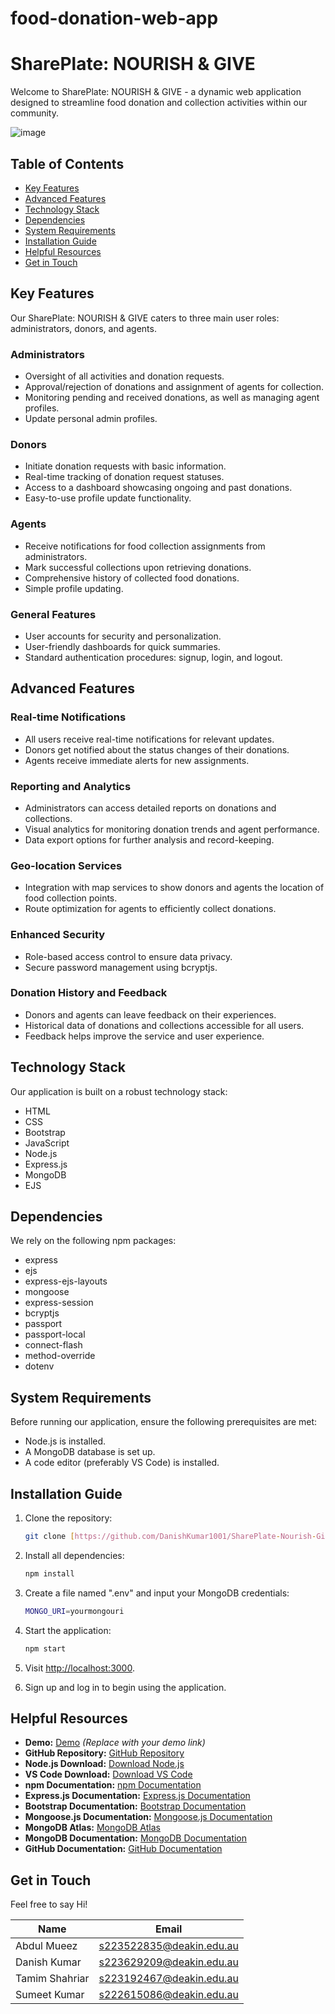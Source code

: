 # food-donation-web-app 
# SharePlate: NOURISH & GIVE

Welcome to SharePlate: NOURISH & GIVE - a dynamic web application designed to streamline food donation and collection activities within our community.

![image](https://github.com/DanishKumar1001/SharePlate-Nourish-Give/assets/127257306/58c5823a-948c-4273-b2f1-a0adad67ae9c)

## Table of Contents

- [Key Features](#key-features)
- [Advanced Features](#advanced-features)
- [Technology Stack](#technology-stack)
- [Dependencies](#dependencies)
- [System Requirements](#system-requirements)
- [Installation Guide](#installation-guide)
- [Helpful Resources](#helpful-resources)
- [Get in Touch](#get-in-touch)

## Key Features

Our SharePlate: NOURISH & GIVE caters to three main user roles: administrators, donors, and agents.

### Administrators

- Oversight of all activities and donation requests.
- Approval/rejection of donations and assignment of agents for collection.
- Monitoring pending and received donations, as well as managing agent profiles.
- Update personal admin profiles.

### Donors

- Initiate donation requests with basic information.
- Real-time tracking of donation request statuses.
- Access to a dashboard showcasing ongoing and past donations.
- Easy-to-use profile update functionality.

### Agents

- Receive notifications for food collection assignments from administrators.
- Mark successful collections upon retrieving donations.
- Comprehensive history of collected food donations.
- Simple profile updating.

### General Features

- User accounts for security and personalization.
- User-friendly dashboards for quick summaries.
- Standard authentication procedures: signup, login, and logout.

## Advanced Features

### Real-time Notifications

- All users receive real-time notifications for relevant updates.
- Donors get notified about the status changes of their donations.
- Agents receive immediate alerts for new assignments.

### Reporting and Analytics

- Administrators can access detailed reports on donations and collections.
- Visual analytics for monitoring donation trends and agent performance.
- Data export options for further analysis and record-keeping.

### Geo-location Services

- Integration with map services to show donors and agents the location of food collection points.
- Route optimization for agents to efficiently collect donations.

### Enhanced Security

- Role-based access control to ensure data privacy.
- Secure password management using bcryptjs.

### Donation History and Feedback

- Donors and agents can leave feedback on their experiences.
- Historical data of donations and collections accessible for all users.
- Feedback helps improve the service and user experience.

## Technology Stack

Our application is built on a robust technology stack:

- HTML
- CSS
- Bootstrap
- JavaScript
- Node.js
- Express.js
- MongoDB
- EJS

## Dependencies

We rely on the following npm packages:

- express
- ejs
- express-ejs-layouts
- mongoose
- express-session
- bcryptjs
- passport
- passport-local
- connect-flash
- method-override
- dotenv

## System Requirements

Before running our application, ensure the following prerequisites are met:

- Node.js is installed.
- A MongoDB database is set up.
- A code editor (preferably VS Code) is installed.

## Installation Guide

1. Clone the repository:
   ```sh
   git clone [https://github.com/DanishKumar1001/SharePlate-Nourish-Give.git]
   ```
2. Install all dependencies:
   ```sh
   npm install
   ```
3. Create a file named ".env" and input your MongoDB credentials:
   ```sh
   MONGO_URI=yourmongouri
   ```
4. Start the application:
   ```sh
   npm start
   ```
5. Visit [http://localhost:3000](http://localhost:3000).

6. Sign up and log in to begin using the application.

## Helpful Resources

- **Demo:** [Demo](#) *(Replace with your demo link)*
- **GitHub Repository:** [GitHub Repository](https://github.com/DanishKumar1001/SharePlate-Nourish-Give.git)
- **Node.js Download:** [Download Node.js](https://nodejs.org/)
- **VS Code Download:** [Download VS Code](https://code.visualstudio.com/)
- **npm Documentation:** [npm Documentation](https://docs.npmjs.com/)
- **Express.js Documentation:** [Express.js Documentation](https://expressjs.com/)
- **Bootstrap Documentation:** [Bootstrap Documentation](https://getbootstrap.com/docs/5.1/getting-started/introduction/)
- **Mongoose.js Documentation:** [Mongoose.js Documentation](https://mongoosejs.com/docs/index.html)
- **MongoDB Atlas:** [MongoDB Atlas](https://www.mongodb.com/cloud/atlas/register)
- **MongoDB Documentation:** [MongoDB Documentation](https://docs.mongodb.com/manual/introduction/)
- **GitHub Documentation:** [GitHub Documentation](https://docs.github.com/en/get-started/quickstart/hello-world)

## Get in Touch

Feel free to say Hi!

| Name           | Email                       |
| -------------- | ----------------------------|
| Abdul Mueez    | s223522835@deakin.edu.au    |
| Danish Kumar   | s223629209@deakin.edu.au    |
| Tamim Shahriar | s223192467@deakin.edu.au    |
| Sumeet Kumar   | s222615086@deakin.edu.au    |
